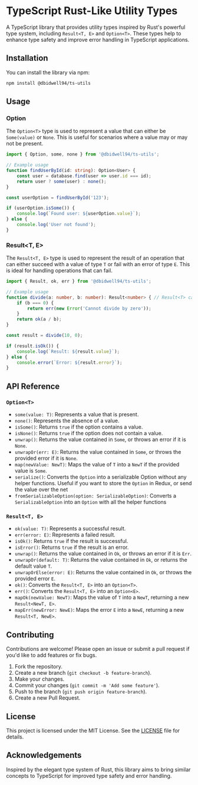 # TypeScript Rust-Like Utility Types

A TypeScript library that provides utility types inspired by Rust's powerful type system, including `Result<T, E>` and `Option<T>`. These types help to enhance type safety and improve error handling in TypeScript applications.

## Installation

You can install the library via npm:

```bash
npm install @dbidwell94/ts-utils 
```

## Usage

### Option<T>

The `Option<T>` type is used to represent a value that can either be `Some(value)` or `None`. This is useful for scenarios where a value may or may not be present.

```typescript
import { Option, some, none } from '@dbidwell94/ts-utils';

// Example usage
function findUserById(id: string): Option<User> {
    const user = database.find(user => user.id === id);
    return user ? some(user) : none();
}

const userOption = findUserById('123');

if (userOption.isSome()) {
    console.log(`Found user: ${userOption.value}`);
} else {
    console.log('User not found');
}
```

### Result<T, E>

The `Result<T, E>` type is used to represent the result of an operation that can either succeed with a value of type `T` or fail with an error of type `E`. This is ideal for handling operations that can fail.

```typescript
import { Result, ok, err } from '@dbidwell94/ts-utils';

// Example usage
function divide(a: number, b: number): Result<number> { // Result<T> can be used instead of `Result<T, Error>`, however you can make the 2nd type param anything that extends `Error`
    if (b === 0) {
        return err(new Error('Cannot divide by zero'));
    }
    return ok(a / b);
}

const result = divide(10, 0);

if (result.isOk()) {
    console.log(`Result: ${result.value}`);
} else {
    console.error(`Error: ${result.error}`);
}
```

## API Reference

### `Option<T>`

- `some(value: T)`: Represents a value that is present.
- `none()`: Represents the absence of a value.
- `isSome()`: Returns `true` if the option contains a value.
- `isNone()`: Returns `true` if the option does not contain a value.
- `unwrap()`: Returns the value contained in `Some`, or throws an error if it is `None`.
- `unwrapOr(err: E)`: Returns the value contained in `Some`, or throws the provided error if it is `None`.
- `map(newValue: NewT)`: Maps the value of `T` into a `NewT` if the provided value is `Some`.
- `serialize()`: Converts the `Option` into a serializable Option without any helper functions. Useful if you want to store the `Option` in Redux, or send the value over the net
- `fromSerializableOption(option: SerializableOption)`: Converts a `SerializableOption` into an `Option` with all the helper functions


### `Result<T, E>`

- `ok(value: T)`: Represents a successful result.
- `err(error: E)`: Represents a failed result.
- `isOk()`: Returns `true` if the result is successful.
- `isError()`: Returns `true` if the result is an error.
- `unwrap()`: Returns the value contained in `Ok`, or throws an error if it is `Err`.
- `unwrapOr(default: T)`: Returns the value contained in `Ok`, or returns the default value `T`.
- `unwrapOrElse(error: E)`: Returns the value contained in `Ok`, or throws the provided error `E`.
- `ok()`: Converts the `Result<T, E>` into an `Option<T>`.
- `err()`: Converts the `Result<T, E>` into an `Option<E>`.
- `mapOk(newValue: NewT)`: Maps the value of `T` into a `NewT`, returning a new `Result<NewT, E>`.
- `mapErr(newError: NewE)`: Maps the error `E` into a `NewE`, returning a new `Result<T, NewE>`.

## Contributing

Contributions are welcome! Please open an issue or submit a pull request if you'd like to add features or fix bugs.

1. Fork the repository.
2. Create a new branch (`git checkout -b feature-branch`).
3. Make your changes.
4. Commit your changes (`git commit -m 'Add some feature'`).
5. Push to the branch (`git push origin feature-branch`).
6. Create a new Pull Request.

## License

This project is licensed under the MIT License. See the [LICENSE](LICENSE) file for details.

## Acknowledgements

Inspired by the elegant type system of Rust, this library aims to bring similar concepts to TypeScript for improved type safety and error handling.

